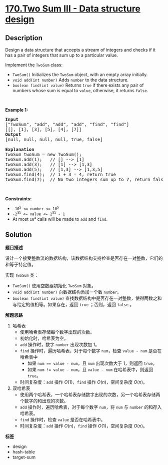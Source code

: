 # [170.Two Sum III - Data structure design](https://leetcode.com/problems/two-sum-iii---data-structure-design/description/)

## Description

<p>Design a data structure that accepts a stream of integers and checks if it has a pair of integers that sum up to a particular value.</p>

<p>Implement the <code>TwoSum</code> class:</p>

<ul>
  <li><code>TwoSum()</code> Initializes the <code>TwoSum</code> object, with an empty array initially.</li>
  <li><code>void add(int number)</code> Adds <code>number</code> to the data structure.</li>
  <li><code>boolean find(int value)</code> Returns <code>true</code> if there exists any pair of numbers whose sum is equal to <code>value</code>, otherwise, it returns <code>false</code>.</li>
</ul>

<p>&nbsp;</p>
<p><strong class="example">Example 1:</strong></p>

<pre>
<strong>Input</strong>
[&quot;TwoSum&quot;, &quot;add&quot;, &quot;add&quot;, &quot;add&quot;, &quot;find&quot;, &quot;find&quot;]
[[], [1], [3], [5], [4], [7]]
<strong>Output</strong>
[null, null, null, null, true, false]

<strong>Explanation</strong>
TwoSum twoSum = new TwoSum();
twoSum.add(1);   // [] --&gt; [1]
twoSum.add(3);   // [1] --&gt; [1,3]
twoSum.add(5);   // [1,3] --&gt; [1,3,5]
twoSum.find(4);  // 1 + 3 = 4, return true
twoSum.find(7);  // No two integers sum up to 7, return false
</pre>

<p>&nbsp;</p>
<p><strong>Constraints:</strong></p>

<ul>
  <li><code>-10<sup>5</sup> &lt;= number &lt;= 10<sup>5</sup></code></li>
  <li><code>-2<sup>31</sup> &lt;= value &lt;= 2<sup>31</sup> - 1</code></li>
  <li>At most <code>10<sup>4</sup></code> calls will be made to <code>add</code> and <code>find</code>.</li>
</ul>

## Solution

**题目描述**

设计一个接受整数流的数据结构，该数据结构支持检查是否存在一对整数，它们的和等于特定值。

实现 `TwoSum` 类：

- `TwoSum()` 使用空数组初始化 `TwoSum` 对象。
- `void add(int number)` 向数据结构添加一个数 `number`。
- `boolean find(int value)` 查找数据结构中是否存在一对整数，使得两数之和与给定的值相等。如果存在，返回 `true` ；否则，返回 `false` 。

**解题思路**

1. 哈希表
   - 使用哈希表存储每个数字出现的次数。
   - 初始化时，哈希表为空。
   - `add` 操作时，数字 `number` 出现次数加 1。
   - `find` 操作时，遍历哈希表，对于每个数字 `num`，检查 `value - num` 是否在哈希表中
     - 如果 `num == value - num`，且 `num` 出现次数大于 1，则返回 `true`。
     - 如果 `num != value - num`，且 `value - num` 在哈希表中，则返回 `true`。
   - 时间复杂度：`add` 操作 $O(1)$，`find` 操作 $O(n)$，空间复杂度 $O(n)$。
2. 双哈希表
   - 使用两个哈希表，一个哈希表存储数字出现的次数，另一个哈希表存储两个数字的和出现的次数。
   - `add` 操作时，遍历哈希表，对于每个数字 `num`，将 `num` 与 `number` 的和存入哈希表。
   - `find` 操作时，检查 `value` 是否在哈希表中。
   - 时间复杂度：`add` 操作 $O(n)$，`find` 操作 $O(1)$，空间复杂度 $O(n)$。

**标签**

- design
- hash-table
- target-sum
